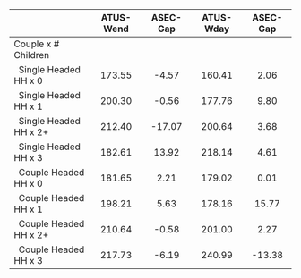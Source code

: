 
|                      |    ATUS-Wend |     ASEC-Gap |    ATUS-Wday |     ASEC-Gap |
| -------------------- | :----------: | :----------: | :----------: | :----------: |
| Couple x # Children  |              |              |              |              |
| &nbsp;&nbsp;Single Headed HH x 0 |       173.55 |        -4.57 |       160.41 |         2.06 |
| &nbsp;&nbsp;Single Headed HH x 1 |       200.30 |        -0.56 |       177.76 |         9.80 |
| &nbsp;&nbsp;Single Headed HH x 2+ |       212.40 |       -17.07 |       200.64 |         3.68 |
| &nbsp;&nbsp;Single Headed HH x 3 |       182.61 |        13.92 |       218.14 |         4.61 |
| &nbsp;&nbsp;Couple Headed HH x 0 |       181.65 |         2.21 |       179.02 |         0.01 |
| &nbsp;&nbsp;Couple Headed HH x 1 |       198.21 |         5.63 |       178.16 |        15.77 |
| &nbsp;&nbsp;Couple Headed HH x 2+ |       210.64 |        -0.58 |       201.00 |         2.27 |
| &nbsp;&nbsp;Couple Headed HH x 3 |       217.73 |        -6.19 |       240.99 |       -13.38 |

